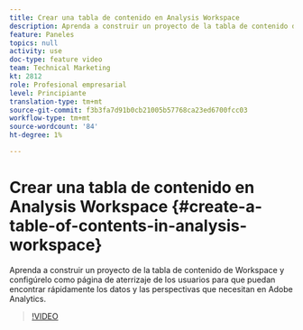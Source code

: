 ```yaml
---
title: Crear una tabla de contenido en Analysis Workspace
description: Aprenda a construir un proyecto de la tabla de contenido de Workspace y configúrelo como página de aterrizaje de los usuarios para que puedan encontrar rápidamente los datos y las perspectivas que necesitan en Adobe Analytics.
feature: Paneles
topics: null
activity: use
doc-type: feature video
team: Technical Marketing
kt: 2812
role: Profesional empresarial
level: Principiante
translation-type: tm+mt
source-git-commit: f3b3fa7d91b0cb21005b57768ca23ed6700fcc03
workflow-type: tm+mt
source-wordcount: '84'
ht-degree: 1%

---
```



# Crear una tabla de contenido en Analysis Workspace {#create-a-table-of-contents-in-analysis-workspace}

Aprenda a construir un proyecto de la tabla de contenido de Workspace y configúrelo como página de aterrizaje de los usuarios para que puedan encontrar rápidamente los datos y las perspectivas que necesitan en Adobe Analytics.

>[!VIDEO](https://video.tv.adobe.com/v/26990/?quality=12)
